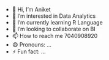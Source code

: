 - 👋 Hi, I’m Aniket
- 👀 I’m interested in Data Analytics
- 🌱 I’m currently learning R Language
- 💞️ I’m looking to collaborate on BI
- 📫 How to reach me 7040908920
- 😄 Pronouns: ...
- ⚡ Fun fact: ...

<!---
Aniket13p/Aniket13p is a ✨ special ✨ repository because its `README.md` (this file) appears on your GitHub profile.
You can click the Preview link to take a look at your changes.
--->
